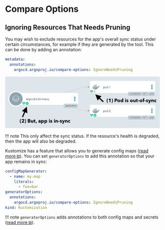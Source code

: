 # Compare Options

## Ignoring Resources That Needs Pruning

You may wish to exclude resources for the app's overall sync status under certain circumstances, for example if they are generated by the tool. This can be done by adding an annotation:

```yaml
metadata:
  annotations:
    argocd.argoproj.io/compare-options: IgnoreNeedsPruning
```

![compare option needs pruning](../assets/compare-option-ignore-needs-pruning.png)

!!! note
    This only affect the sync status. If the resource's health is degraded, then the app will also be degraded.

Kustomize has a feature that allows you to generate config maps ([read more  ⧉](https://github.com/kubernetes-sigs/kustomize/blob/master/examples/configGeneration.md)). You can set `generatorOptions` to add this annotation so that your app remains in sync:

```yaml
configMapGenerator:
  - name: my-map
    literals:
      - foo=bar
generatorOptions:
  annotations:
    argocd.argoproj.io/compare-options: IgnoreNeedsPruning
kind: Kustomization
``` 
 
!!! note
    `generatorOptions` adds annotations to both config maps and secrets ([read more ⧉](https://github.com/kubernetes-sigs/kustomize/blob/master/examples/generatorOptions.md)).